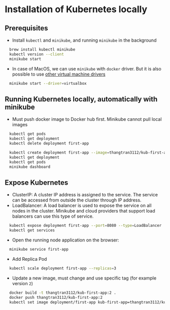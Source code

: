 # Installation of Kubernetes locally

## Prerequisites

- Install `kubectl` and `minikube`, and running `minikube` in the background

```bash
  brew install kubectl minikube
  kubectl version --client
  minikube start
```

- In case of MacOS, we can use `minikube` with `docker` driver. But it is also possible to use [other virtual machine drivers](https://minikube.sigs.k8s.io/docs/drivers/)

```bash
  minikube start --driver=virtualbox
```

## Running Kubernetes locally, automatically with minikube

- Must push docker image to Docker hub first. Minikube cannot pull local images

```bash
  kubectl get pods
  kubectl get deployment
  kubectl delete deployment first-app
```

```bash
  kubectl create deployment first-app --image=thangtran3112/kub-first-app
  kubectl get deployment
  kubectl get pods
  minikube dashboard
```

## Expose Kubernetes

- ClusterIP: A cluster IP address is assigned to the service. The service can be accessed from outside the cluster through IP address.
- LoadBalancer: A load balancer is used to expose the service on all nodes in the cluster. Minikube and cloud providers that support load balancers can use this type of service.

```bash
  kubectl expose deployment first-app --port=8080 --type=LoadBalancer
  kubectl get services
```

- Open the running node application on the browser:

```bash
  minikube service first-app
```

- Add Replica Pod

```bash
  kubectl scale deployment first-app --replicas=3
```

- Update a new image, must change and use specific tag (for example version `2`)

```bash
  docker build -t thangtran3112/kub-first-app:2 .
  docker push thangtran3112/kub-first-app:2
  kubectl set image deployment/first-app kub-first-app=thangtran3112/kub-first-app:2
```

